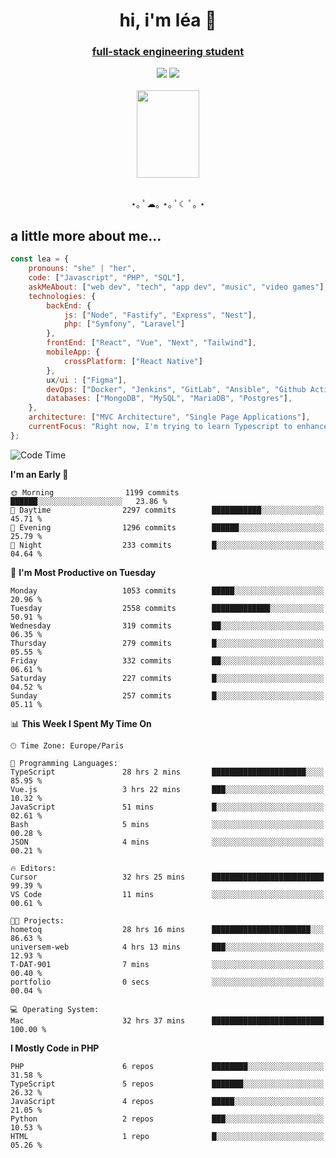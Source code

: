 <h1 align="center">hi, i'm léa 🌙</h1>
<h3 align="center"><ins>full-stack engineering student</ins></h3>  
<div align="center">
  <a href="https://www.linkedin.com/in/lea-reiter22/"><img src="https://img.shields.io/badge/LinkedIn-0077B5?style=for-the-badge&logo=linkedin&logoColor=white"/></a>
  <a href="mailto:lea.reiter@outlook.fr"><img src="https://img.shields.io/badge/Contact-2A2A2A?style=for-the-badge&logo=minutemailer&logoColor=white"/></a>
</div>
<br>
  <div align="center">  <img src="https://github.com/xmnchild/xmnchild/blob/main/1702415560_StardewValleyHappyGreyCat.png" height="140" width="100"/>
</div>
<br>
  <p align="center">
                 ⋆｡ ﾟ☁︎｡ ⋆｡ ﾟ☾ ﾟ｡ ⋆
  </p>
  <h2>a little more about me...</h2>
  
```js
const lea = {
    pronouns: "she" | "her",
    code: ["Javascript", "PHP", "SQL"],
    askMeAbout: ["web dev", "tech", "app dev", "music", "video games"],
    technologies: {
        backEnd: {
            js: ["Node", "Fastify", "Express", "Nest"],
            php: ["Symfony", "Laravel"]
        },
        frontEnd: ["React", "Vue", "Next", "Tailwind"],
        mobileApp: {
            crossPlatform: ["React Native"]
        },
        ux/ui : ["Figma"],
        devOps: ["Docker", "Jenkins", "GitLab", "Ansible", "Github Actions"],
        databases: ["MongoDB", "MySQL", "MariaDB", "Postgres"],
    },
    architecture: ["MVC Architecture", "Single Page Applications"],
    currentFocus: "Right now, I'm trying to learn Typescript to enhance my Javascript development.",
};
```
<!--START_SECTION:waka-->
![Code Time](http://img.shields.io/badge/Code%20Time-206%20hrs%2013%20mins-blue)

**I'm an Early 🐤** 

```text
🌞 Morning                1199 commits        ██████░░░░░░░░░░░░░░░░░░░   23.86 % 
🌆 Daytime                2297 commits        ███████████░░░░░░░░░░░░░░   45.71 % 
🌃 Evening                1296 commits        ██████░░░░░░░░░░░░░░░░░░░   25.79 % 
🌙 Night                  233 commits         █░░░░░░░░░░░░░░░░░░░░░░░░   04.64 % 
```
📅 **I'm Most Productive on Tuesday** 

```text
Monday                   1053 commits        █████░░░░░░░░░░░░░░░░░░░░   20.96 % 
Tuesday                  2558 commits        █████████████░░░░░░░░░░░░   50.91 % 
Wednesday                319 commits         ██░░░░░░░░░░░░░░░░░░░░░░░   06.35 % 
Thursday                 279 commits         █░░░░░░░░░░░░░░░░░░░░░░░░   05.55 % 
Friday                   332 commits         ██░░░░░░░░░░░░░░░░░░░░░░░   06.61 % 
Saturday                 227 commits         █░░░░░░░░░░░░░░░░░░░░░░░░   04.52 % 
Sunday                   257 commits         █░░░░░░░░░░░░░░░░░░░░░░░░   05.11 % 
```


📊 **This Week I Spent My Time On** 

```text
🕑︎ Time Zone: Europe/Paris

💬 Programming Languages: 
TypeScript               28 hrs 2 mins       █████████████████████░░░░   85.95 % 
Vue.js                   3 hrs 22 mins       ███░░░░░░░░░░░░░░░░░░░░░░   10.32 % 
JavaScript               51 mins             █░░░░░░░░░░░░░░░░░░░░░░░░   02.61 % 
Bash                     5 mins              ░░░░░░░░░░░░░░░░░░░░░░░░░   00.28 % 
JSON                     4 mins              ░░░░░░░░░░░░░░░░░░░░░░░░░   00.21 % 

🔥 Editors: 
Cursor                   32 hrs 25 mins      █████████████████████████   99.39 % 
VS Code                  11 mins             ░░░░░░░░░░░░░░░░░░░░░░░░░   00.61 % 

🐱‍💻 Projects: 
hometoq                  28 hrs 16 mins      ██████████████████████░░░   86.63 % 
universem-web            4 hrs 13 mins       ███░░░░░░░░░░░░░░░░░░░░░░   12.93 % 
T-DAT-901                7 mins              ░░░░░░░░░░░░░░░░░░░░░░░░░   00.40 % 
portfolio                0 secs              ░░░░░░░░░░░░░░░░░░░░░░░░░   00.04 % 

💻 Operating System: 
Mac                      32 hrs 37 mins      █████████████████████████   100.00 % 
```

**I Mostly Code in PHP** 

```text
PHP                      6 repos             ████████░░░░░░░░░░░░░░░░░   31.58 % 
TypeScript               5 repos             ███████░░░░░░░░░░░░░░░░░░   26.32 % 
JavaScript               4 repos             █████░░░░░░░░░░░░░░░░░░░░   21.05 % 
Python                   2 repos             ███░░░░░░░░░░░░░░░░░░░░░░   10.53 % 
HTML                     1 repo              █░░░░░░░░░░░░░░░░░░░░░░░░   05.26 % 
```




<!--END_SECTION:waka-->
